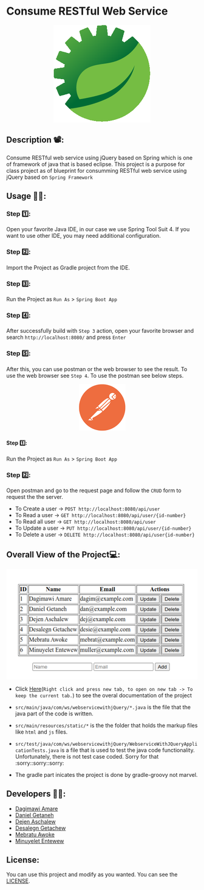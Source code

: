 # Consume RESTful Web Service

<p align="center">
  <img src="https://github.com/getdaniel/webservice-with-jQuery/blob/main/assets/icon.png" alt="Spring Tool Suit 4 IDE">
</p>

## Description 📽️:
Consume RESTful web service using jQuery based on Spring which is one of framework of java that is based eclipse. This project is a purpose for class project as of blueprint for consumming RESTful web service using jQuery based on ```Spring Framework```

## Usage 🏃‍♂️:

### Step :one::
Open your favorite Java IDE, in our case we use Spring Tool Suit 4. If you want to use other IDE, you may need additional configuration.

### Step :two::
Import the Project as Gradle project from the IDE.

### Step :three::
Run the Project as ```Run As``` > ```Spring Boot App```

### Step :four::
After successfully build with ```Step 3``` action, open your favorite browser and search ```http://localhost:8080/``` and press ```Enter```

### Step :five::
After this, you can use postman or the web browser to see the result. To use the web browser see ```Step 4```. To use the postman see below steps.
<p align="center">
  <img src="https://github.com/getdaniel/webservice-with-jQuery/blob/main/assets/postman.png" alt="Postman icon">
</p>

#### Step :one::
Run the Project as ```Run As``` > ```Spring Boot App```

### Step :two::
Open postman and go to the request page and follow the ```CRUD``` form to request the the server.

- To Create a user -> ```POST http://localhost:8080/api/user```
- To Read a user -> ```GET http://localhost:8080/api/user/{id-number}```
- To Read all user -> ```GET http://localhost:8080/api/user```
- To Update a user -> ```PUT http://localhost:8080/api/user/{id-number}```
- To Delete a user -> ```DELETE http://localhost:8080/api/user{id-number}```

## Overall View of the Project:computer::
<p align="center">
  <img src="https://github.com/getdaniel/webservice-with-jQuery/blob/main/assets/html-design.png" alt="The design of html page">
</p>

- Click [Here](https://getdaniel.github.io/webservice-with-jQuery/)(```Right click and press new tab, to open on new tab -> To keep the current tab.```) to see the overal documentation of the project

- ```src/main/java/com/ws/webservicewithjQuery/*.java``` is the file that the java part of the code is written.
- ```src/main/resources/static/*``` is the the folder that holds the markup files like ```html``` and ```js``` files.
- ```src/test/java/com/ws/webservicewithjQuery/WebserviceWithJQueryApplicationTests.java``` is a file that is used to test the java code functionality. Unfortunately, there is not test case coded. Sorry for that :sorry::sorry::sorry:
- The gradle part inicates the project is done by gradle-groovy not marvel.

## Developers :technologist::
- [Dagimawi Amare](https://github.com/)
- [Daniel Getaneh](https://github.com/getdaniel)
- [Dejen Aschalew](https://github.com/)
- [Desalegn Getachew](https://github.com/)
- [Mebratu Awoke](https://github.com/)
- [Minuyelet Entewew](https://github.com/Minuyelet)

## License:
You can use this project and modify as you wanted. You can see the [LICENSE](https://github.com/getdaniel/webservice-with-jQuery/blob/main/LICENSE).
